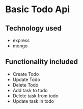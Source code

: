 # Basic Todo Api

## Technology used

- express
- mongo

## Functionality included

- Create Todo
- Update Todo
- Delete Todo
- Add task to todo
- Delete task from todo
- Update task in todo
